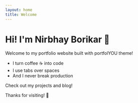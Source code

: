 ```yaml
---
layout: home
title: Welcome
---
```


# Hi! I'm Nirbhay Borikar 👋

Welcome to my portfolio website built with portfolYOU theme!

- I turn coffee ☕ into code  
- I use tabs over spaces  
- And I never break production

Check out my projects and blog!

Thanks for visiting! 🚀

